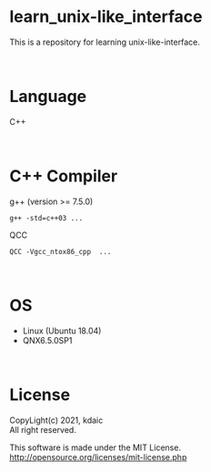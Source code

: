 learn_unix-like_interface
===

This is a repository for learning unix-like-interface.

&nbsp;

# Language

C++

&nbsp;

# C++ Compiler

g++ (version >= 7.5.0)  

```
g++ -std=c++03 ...
```

QCC  

```
QCC -Vgcc_ntox86_cpp  ...
```

&nbsp;

# OS

- Linux (Ubuntu 18.04)
- QNX6.5.0SP1

&nbsp;

# License

CopyLight(c) 2021, kdaic  
All right reserved.  

This software is made under the MIT License.  
http://opensource.org/licenses/mit-license.php  
